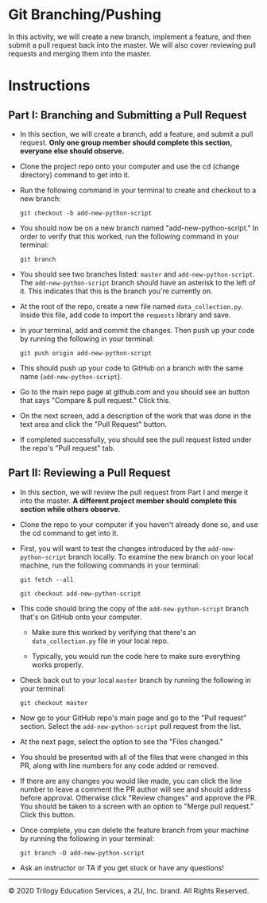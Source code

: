 # Git Branching/Pushing

In this activity, we will create a new branch, implement a feature, and then submit a pull request back into the master. We will also cover reviewing pull requests and merging them into the master.

# Instructions

## Part I: Branching and Submitting a Pull Request

* In this section, we will create a branch, add a feature, and submit a pull request. **Only one group member should complete this section, everyone else should observe.**

* Clone the project repo onto your computer and use the cd (change directory) command to get into it.

* Run the following command in your terminal to create and checkout to a new branch:

  `git checkout -b add-new-python-script`

* You should now be on a new branch named "add-new-python-script." In order to verify that this worked, run the following command in your terminal:

  `git branch`

* You should see two branches listed: `master` and `add-new-python-script`. The `add-new-python-script` branch should have an asterisk to the left of it. This indicates that this is the branch you're currently on.

* At the root of the repo, create a new file named `data_collection.py`. Inside this file, add code to import the `requests` library and save.

* In your terminal, add and commit the changes. Then push up your code by running the following in your terminal:

  `git push origin add-new-python-script`

* This should push up your code to GitHub on a branch with the same name (`add-new-python-script`).

* Go to the main repo page at github.com and you should see an button that says "Compare & pull request." Click this.

* On the next screen, add a description of the work that was done in the text area and click the "Pull Request" button.

* If completed successfully, you should see the pull request listed under the repo's "Pull request" tab.

## Part II: Reviewing a Pull Request

* In this section, we will review the pull request from Part I and merge it into the master. **A different project member should complete this section while others observe**.

* Clone the repo to your computer if you haven't already done so, and use the cd command to get into it.

* First, you will want to test the changes introduced by the `add-new-python-script` branch locally. To examine the new branch on your local machine, run the following commands in your terminal:

  `git fetch --all`

  `git checkout add-new-python-script`

* This code should bring the copy of the `add-new-python-script` branch that's on GitHub onto your computer.

  * Make sure this worked by verifying that there's an `data_collection.py` file in your local repo.

  * Typically, you would run the code here to make sure everything works properly.

* Check back out to your local `master` branch by running the following in your terminal:

  `git checkout master`

* Now go to your GitHub repo's main page and go to the "Pull request" section. Select the `add-new-python-script` pull request from the list.

* At the next page, select the option to see the "Files changed."

* You should be presented with all of the files that were changed in this PR, along with line numbers for any code added or removed.

* If there are any changes you would like made, you can click the line number to leave a comment the PR author will see and should address before approval. Otherwise click "Review changes" and approve the PR. You should be taken to a screen with an option to "Merge pull request." Click this button.

* Once complete, you can delete the feature branch from your machine by running the following in your terminal:

  `git branch -D add-new-python-script`

* Ask an instructor or TA if you get stuck or have any questions!

---

© 2020 Trilogy Education Services, a 2U, Inc. brand. All Rights Reserved.

